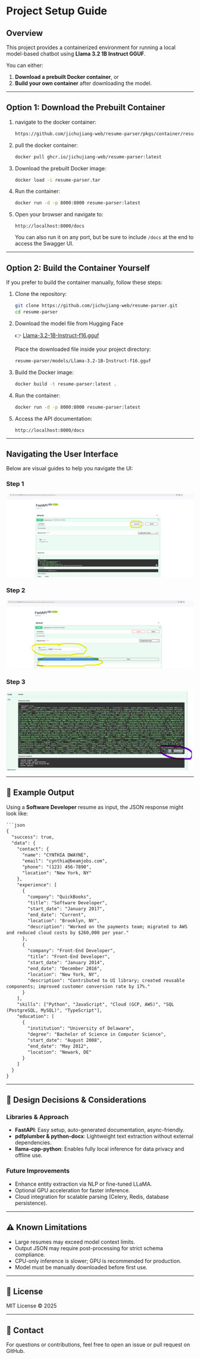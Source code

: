 # Project Setup Guide

## Overview
This project provides a containerized environment for running a local model-based chatbot using **Llama 3.2 1B Instruct GGUF**.

You can either:
1. **Download a prebuilt Docker container**, or  
2. **Build your own container** after downloading the model.

---

## Option 1: Download the Prebuilt Container

1. navigate to the docker container:
   ```bash
   https://github.com/jichujiang-web/resume-parser/pkgs/container/resume-parser
   ```
2. pull the docker container:

   ```bash
   docker pull ghcr.io/jichujiang-web/resume-parser:latest
   ```

3. Download the prebuilt Docker image:
   ```bash
   docker load -i resume-parser.tar
   ```

4. Run the container:
   ```bash
   docker run -d -p 8000:8000 resume-parser:latest
   ```

5. Open your browser and navigate to:
   ```
   http://localhost:8000/docs
   ```
   You can also run it on any port, but be sure to include `/docs` at the end to access the Swagger UI.

---


## Option 2: Build the Container Yourself

If you prefer to build the container manually, follow these steps:

1. Clone the repository:
   ```bash
   git clone https://github.com/jichujiang-web/resume-parser.git
   cd resume-parser
   ```
   
2. Download the model file from Hugging Face

   👉 [Llama-3.2-1B-Instruct-f16.gguf](https://huggingface.co/bartowski/Llama-3.2-1B-Instruct-GGUF/blob/main/Llama-3.2-1B-Instruct-f16.gguf)

   Place the downloaded file inside your project directory:
   ```bash
   resume-parser/models/Llama-3.2-1B-Instruct-f16.gguf
   ```

3. Build the Docker image:
   ```bash
   docker build -t resume-parser:latest .
   ```

4. Run the container:
   ```bash
   docker run -d -p 8000:8000 resume-parser:latest
   ```

5. Access the API documentation:
   ```
   http://localhost:8000/docs
   ```

---

## Navigating the User Interface

Below are visual guides to help you navigate the UI:

### Step 1
![Main Dashboard](sample_ui/step_1.png)

### Step 2
![Model Interaction](sample_ui/step_2.png)

### Step 3
![Settings Panel](sample_ui/step_3.png)

---



## 🧾 Example Output

Using a **Software Developer** resume as input, the JSON response might look like:
```
```json
{
  "success": true,
  "data": {
    "contact": {
      "name": "CYNTHIA DWAYNE",
      "email": "cynthia@beamjobs.com",
      "phone": "(123) 456-7890",
      "location": "New York, NY"
    },
    "experience": [
      {
        "company": "QuickBooks",
        "title": "Software Developer",
        "start_date": "January 2017",
        "end_date": "Current",
        "location": "Brooklyn, NY",
        "description": "Worked on the payments team; migrated to AWS and reduced cloud costs by $260,000 per year."
      },
      {
        "company": "Front-End Developer",
        "title": "Front-End Developer",
        "start_date": "January 2014",
        "end_date": "December 2016",
        "location": "New York, NY",
        "description": "Contributed to UI library; created reusable components; improved customer conversion rate by 17%."
      }
    ],
    "skills": ["Python", "JavaScript", "Cloud (GCP, AWS)", "SQL (PostgreSQL, MySQL)", "TypeScript"],
    "education": [
      {
        "institution": "University of Delaware",
        "degree": "Bachelor of Science in Computer Science",
        "start_date": "August 2008",
        "end_date": "May 2012",
        "location": "Newark, DE"
      }
    ]
  }
}
```
---

## 🧠 Design Decisions & Considerations

### Libraries & Approach
- **FastAPI**: Easy setup, auto-generated documentation, async-friendly.
- **pdfplumber & python-docx**: Lightweight text extraction without external dependencies.
- **llama-cpp-python**: Enables fully local inference for data privacy and offline use.

### Future Improvements
- Enhance entity extraction via NLP or fine-tuned LLaMA.
- Optional GPU acceleration for faster inference.
- Cloud integration for scalable parsing (Celery, Redis, database persistence).
---

## ⚠️ Known Limitations
- Large resumes may exceed model context limits.
- Output JSON may require post-processing for strict schema compliance.
- CPU-only inference is slower; GPU is recommended for production.
- Model must be manually downloaded before first use.

---

## 🧩 License
MIT License © 2025 

---

## 💬 Contact
For questions or contributions, feel free to open an issue or pull request on GitHub.
